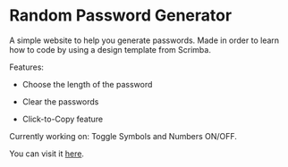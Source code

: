 # Random Password Generator

A simple website to help you generate passwords. Made in order to learn how to code by using a design template from Scrimba.

Features:

- Choose the length of the password

- Clear the passwords

- Click-to-Copy feature

Currently working on: Toggle Symbols and Numbers ON/OFF.

You can visit it [here](https://password-gen.raton.io/).

